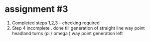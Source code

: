 # assignment #3
1. Completed steps 1,2,3 - checking required 
2. Step 4 incomplete .
    done till generation of straight line way point 
    headland turns (pi / omega ) way point generation left 
